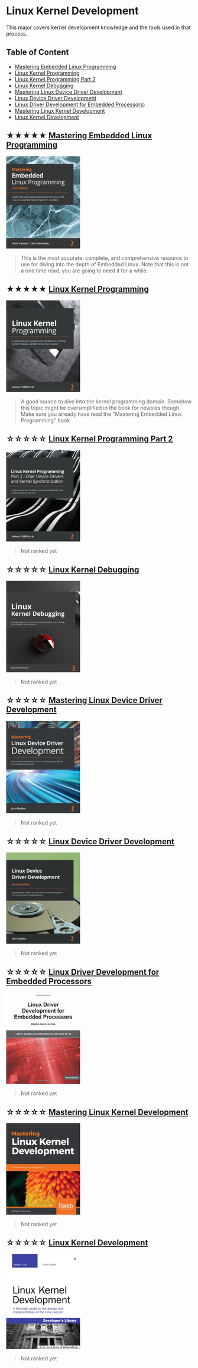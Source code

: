 # Linux Kernel Development

This major covers kernel development knowledge
and the tools used in that process.

## Table of Content

* [Mastering Embedded Linux Programming](#-mastering-embedded-linux-programming)
* [Linux Kernel Programming](#-linux-kernel-programming)
* [Linux Kernel Programming Part 2](#-linux-kernel-programming-part-2)
* [Linux Kernel Debugging](#-linux-kernel-debugging)
* [Mastering Linux Device Driver Development](#-mastering-linux-device-driver-development)
* [Linux Device Driver Development](#-linux-device-driver-development)
* [Linux Driver Development for Embedded Processors](#-linux-device-development-for-embedded-processors))
* [Mastering Linux Kernel Development](#-mastering-linux-kernel-development)
* [Linux Kernel Development](#-linux-kernel-development)

## ★★★★★ [Mastering Embedded Linux Programming](books/9781789530384.md)
<img alt="9781789530384" src="covers/9781789530384.jpg" width="200"/>

> This is the most accurate, complete, and comprehensive resource to
> use for diving into the depth of Embedded Linux.
> Note that this is not a one time read, you are going to need it for a while.

## ★★★★★ [Linux Kernel Programming](books/9781789953435.md)
<img alt="9781789953435" src="covers/9781789953435.jpg" width="200"/>

> A good source to dive into the kernel programming domain.
> Somehow this topic might be oversimplified in the book for newbies though.
> Make sure you already have read the "Mastering Embedded Linux Programming" book.

## ☆☆☆☆☆ [Linux Kernel Programming Part 2](books/9781801079518.md)
<img alt="9781801079518" src="covers/9781801079518.jpg" width="200"/>

> Not ranked yet

## ☆☆☆☆☆ [Linux Kernel Debugging](books/9781801075039.md)
<img alt="9781801075039" src="covers/9781801075039.jpg" width="200"/>

> Not ranked yet

## ☆☆☆☆☆ [Mastering Linux Device Driver Development](books/9781789342208.md)
<img alt="9781789342208" src="covers/9781789342208.jpg" width="200"/>

> Not ranked yet

## ☆☆☆☆☆ [Linux Device Driver Development](books/9781803240060.md)
<img alt="9781803240060" src="covers/9781803240060.jpg" width="200"/>

> Not ranked yet

## ☆☆☆☆☆ [Linux Driver Development for Embedded Processors](books/9781729321829.md)
<img alt="9781729321829" src="covers/9781729321829.jpg" width="200"/>

> Not ranked yet

## ☆☆☆☆☆ [Mastering Linux Kernel Development](books/9781785883057.md)
<img alt="9781785883057" src="covers/9781785883057.jpg" width="200"/>

> Not ranked yet

## ☆☆☆☆☆ [Linux Kernel Development](books/9780672329463.md)
<img alt="9780672329463" src="covers/9780672329463.jpg" width="200"/>

> Not ranked yet
